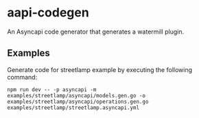 # aapi-codegen

An Asyncapi code generator that generates a watermill plugin.

## Examples

Generate code for streetlamp example by executing the following command:  

```
npm run dev -- -p asyncapi -m examples/streetlamp/asyncapi/models.gen.go -o examples/streetlamp/asyncapi/operations.gen.go examples/streetlamp/streetlamp.asyncapi.yml
```
